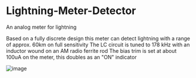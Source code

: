 # Lightning-Meter-Detector
An analog meter for lightning

Based on a fully discrete design this meter can detect lightning with a range of approx. 60km on full sensitivity
The LC circuit is tuned to 178 kHz with an inductor wound on an AM radio ferrite rod
The bias trim is set at about 100uA on the meter, this doubles as an "ON" indicator

![image](https://github.com/electronsjourney/Lightning-Meter-Detector/assets/12830206/bd63e0dd-cd64-49e0-a8ca-6d91be178791)
